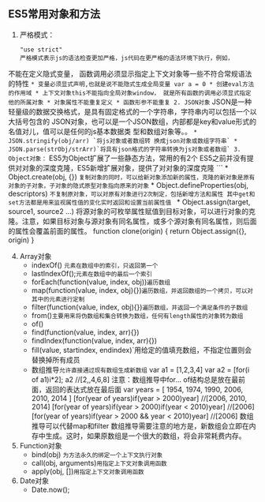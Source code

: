 ## ES5常用对象和方法

1. 严格模式：
	```
	"use strict"
	严格模式表示js的语法检查更加严格，js代码在更严格的语法环境下执行，例如，
  不能在定义隐式变量， 函数调用必须显示指定上下文对象等一些不符合常规语法的特性
	```
	* 变量必须显式声明,也就是说不能隐式生成全局变量 var a = 0
	* 创建eval方法的作用域
	* 上下文对象this不能指向全局对象window， 就是所有函数的调用必须显式指定他的所属对象
	* 对象属性不能重复定义
	* 函数形参不能重复
2. JSON对象
	```
	JSON是一种轻量级的数据交换格式，是具有固定格式的一个字符串，字符串内可以包括一个以大括号包含的
	JSON对象，也可以是一个JSON数组，内部都是key和value形式的名值对儿，值可以是任何的js基本数据类
	型和数组对象等。。
	```
	* JSON.stringify(obj/arr) `将js对象或者数组转 换成json对象或数组字符串`
	* JSON.parse(strObj/strArr)`将具有json格式的字符串转换为js对象或者数组`
3. Object对象：
	```
	ES5为Object扩展了一些静态方法，常用的有2个
	ES5之前并没有提供对对象的深度克隆，ES5新增扩展对象，提供了对对象的深度克隆
	```
	* Object.create(obj, {}) `复制对象的同时，可以给新对象添加新的属性，克隆的新对象是原有对象的子对象，子对象的隐式原型对象指向原来的对象`
	* Object.defineProperties(obj, descriptors)
		`不复制原对象，可以对原有对象进行2次制定，包括新增方法和属性
		其中get和set方法都是用来监视属性值的变化实时返回和设置当前属性值
		`
	* Object.assign(target, source1, source2 ...)
			将源对象的可枚举属性赋值到目标对象，可以进行对象的克隆。注意，如果目标对象与源对象有同名属性，或多个源对象有同名属性，则后面的属性会覆盖前面的属性。
			function clone(origin)
			{
				return Object.assign({}, origin)
			}
	
4. Array对象
	* indexOf() `元素在数组中的索引，只返回第一个`
	* lastIndexOf();`元素在数组中的最后一个索引`
	* forEach(function(value, index, obj))`遍历数组`
	* map(function(value, index, obj){})`遍历数组，并返回数组的一个拷贝，可以对其中的元素进行定制`
	* filter(function(value, index, obj){})`遍历数组，并返回一个满足条件的子数组`
	* from()`主要用来将伪数组和集合转换为数组，任何有length属性的对象转为数组`
	* of()
	* find(function(value, index, arr){})
	* findIndex(function(value, index, arr){})
	* fill(value, startindex, endindex)`用给定的值填充数组，不指定位置则会替换掉所有成员
	* 数组推导`允许直接通过现有数组生成新数组`
			var a1 = [1,2,3,4]
			var a2 = [for(i of a1)i*2];
			a2 //[2,,4,6,8]
				注意：数组推导中for... of结构总是放在最前面，返回的表达式放在最后面
			var years = [ 1954, 1974, 1990, 2006, 2010, 2014 ]
			[for(year of years)if(year > 2000)year]
			//[2006, 2010, 2014]
			[for(year of years)if(year > 2000)if(year < 2010)year]
			//[2006]
			[for(year of years)if(year > 2000 && year < 2010)year]
			//[2006]
				数组推导可以代替map和filter
			数组推导需要注意的地方是，新数组会立即在内存中生成。这时，如果原数组是一个很大的数组，将会非常耗费内存。
5. Function对象
	* bind(obj) `为方法永久的绑定一个上下文执行对象`
	* call(obj, arguments)`用指定上下文对象调用函数`
	* apply(obj, [])`用指定上下文对象调用函数`
6. Date对象
	* Date.now();

